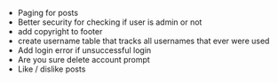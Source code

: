- Paging for posts
- Better security for checking if user is admin or not
- add copyright to footer
- create username table that tracks all usernames that ever were used
- Add login error if unsuccessful login
- Are you sure delete account prompt
- Like / dislike posts